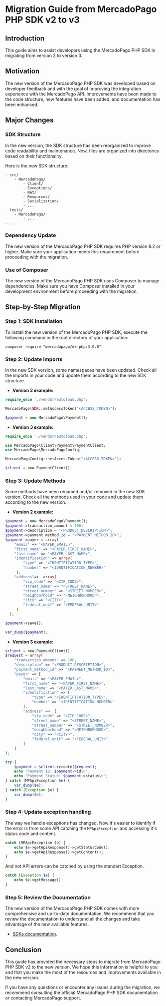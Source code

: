 # Migration Guide from MercadoPago PHP SDK v2 to v3

## Introduction
This guide aims to assist developers using the MercadoPago PHP SDK in migrating from version 2 to version 3.

## Motivation
The new version of the MercadoPago PHP SDK was developed based on developer feedback and with the goal of improving the integration experience with the MercadoPago API. Improvements have been made to the code structure, new features have been added, and documentation has been enhanced.

## Major Changes

### SDK Structure
In the new version, the SDK structure has been reorganized to improve code readability and maintenance. Now, files are organized into directories based on their functionality.

Here is the new SDK structure:

```
- src/
    - MercadoPago/
        - Client/
        - Exceptions/
        - Net/
        - Resources/
        - Serialization/
        - ...
- tests/
    - MercadoPago/
        - ...
- ...
```

### Dependency Update
The new version of the MercadoPago PHP SDK requires PHP version 8.2 or higher. Make sure your application meets this requirement before proceeding with the migration.

### Use of Composer
The new version of the MercadoPago PHP SDK uses Composer to manage dependencies. Make sure you have Composer installed in your development environment before proceeding with the migration.

## Step-by-Step Migration

### Step 1: SDK Installation
To install the new version of the MercadoPago PHP SDK, execute the following command in the root directory of your application:

```
composer require "mercadopago/dx-php:3.0.0"
```

### Step 2: Update Imports
In the new SDK version, some namespaces have been updated. Check all the imports in your code and update them according to the new SDK structure.

- **Version 2 example:**
```php
require_once './vendor/autoload.php';

MercadoPago\SDK::setAccessToken("<ACCESS_TOKEN>");

$payment = new MercadoPago\Payment();
```

- **Version 3 example:**
```php
require_once './vendor/autoload.php';

use MercadoPago\Client\Payment\PaymentClient;
use MercadoPago\MercadoPagoConfig;

MercadoPagoConfig::setAccessToken("<ACCESS_TOKEN>");

$client = new PaymentClient();
```

### Step 3: Update Methods
Some methods have been renamed and/or removed in the new SDK version. Check all the methods used in your code and update them according to the new version.

- **Version 2 example:**
```php
$payment = new MercadoPago\Payment();
$payment->transaction_amount = 100;
$payment->description = "<PRODUCT_DESCRIPTION>";
$payment->payment_method_id = "<PAYMENT_METHOD_ID>";
$payment->payer = array(
    "email" => "<PAYER_EMAIL>",
    "first_name" => "<PAYER_FIRST_NAME>",
    "last_name" => "<PAYER_LAST_NAME>",
    "identification" => array(
        "type" => "<IDENTIFICATION_TYPE>",
        "number" => "<IDENTIFICATION_NUMBER>"
     ),
    "address"=>  array(
        "zip_code" => "<ZIP_CODE>",
        "street_name" => "<STREET_NAME>",
        "street_number" => "<STREET_NUMBER>",
        "neighborhood" => "<NEIGHBORHOOD>",
        "city" => "<CITY>",
        "federal_unit" => "<FEDERAL_UNIT>"
     )
  );

$payment->save();

var_dump($payment);
```

- **Version 3 example:**
```php
$client = new PaymentClient();
$request = array(
    "transaction_amount" => 100,
    "description" => "<PRODUCT_DESCRIPTION>",
    "payment_method_id" => "<PAYMENT_METHOD_ID>",
    "payer" => [
        "email" => "<PAYER_EMAIL>",
        "first_name" => "<PAYER_FIRST_NAME>",
        "last_name" => "<PAYER_LAST_NAME>",
        "identification" => [
            "type" => "<IDENTIFICATION_TYPE>",
            "number" => "<IDENTIFICATION_NUMBER>"
        ],
        "address" =>  [
            "zip_code" => "<ZIP_CODE>",
            "street_name" => "<STREET_NAME>",
            "street_number" => "<STREET_NUMBER>",
            "neighborhood" => "<NEIGHBORHOOD>",
            "city" => "<CITY>",
            "federal_unit" => "<FEDERAL_UNIT>"
        ]
    ]
);

try {
    $payment = $client->create($request);
    echo "Payment ID: $payment->id\n";
    echo "Payment Status: $payment->status\n";
} catch (MPApiException $e) {
    var_dump($e);
} catch (Exception $e) {
    var_dump($e);
}
```

### Step 4: Update exception handling
The way we handle exceptions has changed. Now it's easier to identify if the error is from some API catching the `MPApiException` and accessing it's status code and content.

```php
catch (MPApiException $e) {
    echo $e->getApiResponse()->getStatusCode();
    echo $e->getApiResponse()->getContent();
}
```

And not API errors can be catched by using the standart Exception.

```php
catch (Exception $e) {
    echo $e->getMessage();
}
```

### Step 5: Review the Documentation
The new version of the MercadoPago PHP SDK comes with more comprehensive and up-to-date documentation. We recommend that you review the documentation to understand all the changes and take advantage of the new available features.

- [SDKs documentation](https://www.mercadopago.com.br/developers/en/docs/sdks-library/server-side).

## Conclusion
This guide has provided the necessary steps to migrate from MercadoPago PHP SDK v2 to the new version. We hope this information is helpful to you and that you make the most of the resources and improvements available in the new version.

If you have any questions or encounter any issues during the migration, we recommend consulting the official MercadoPago PHP SDK documentation or contacting MercadoPago support.
